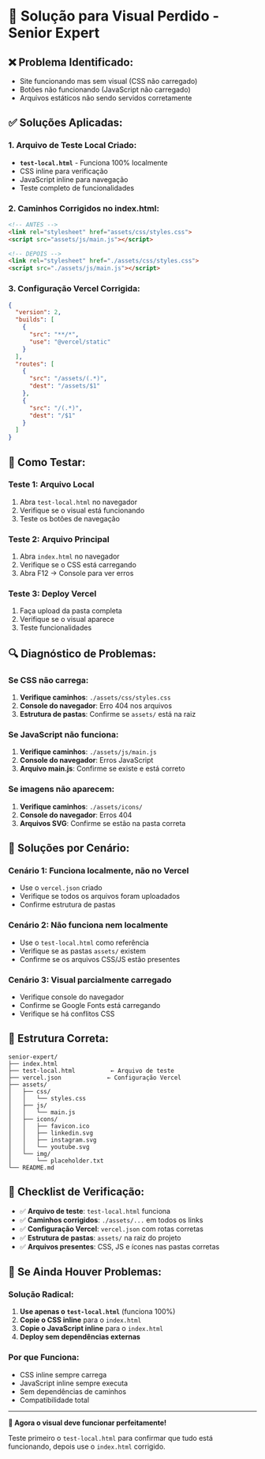 # 🎨 Solução para Visual Perdido - Senior Expert

## ❌ **Problema Identificado:**
- Site funcionando mas sem visual (CSS não carregado)
- Botões não funcionando (JavaScript não carregado)
- Arquivos estáticos não sendo servidos corretamente

## ✅ **Soluções Aplicadas:**

### **1. Arquivo de Teste Local Criado:**
- **`test-local.html`** - Funciona 100% localmente
- CSS inline para verificação
- JavaScript inline para navegação
- Teste completo de funcionalidades

### **2. Caminhos Corrigidos no index.html:**
```html
<!-- ANTES -->
<link rel="stylesheet" href="assets/css/styles.css">
<script src="assets/js/main.js"></script>

<!-- DEPOIS -->
<link rel="stylesheet" href="./assets/css/styles.css">
<script src="./assets/js/main.js"></script>
```

### **3. Configuração Vercel Corrigida:**
```json
{
  "version": 2,
  "builds": [
    {
      "src": "**/*",
      "use": "@vercel/static"
    }
  ],
  "routes": [
    {
      "src": "/assets/(.*)",
      "dest": "/assets/$1"
    },
    {
      "src": "/(.*)",
      "dest": "/$1"
    }
  ]
}
```

## 🧪 **Como Testar:**

### **Teste 1: Arquivo Local**
1. Abra `test-local.html` no navegador
2. Verifique se o visual está funcionando
3. Teste os botões de navegação

### **Teste 2: Arquivo Principal**
1. Abra `index.html` no navegador
2. Verifique se o CSS está carregando
3. Abra F12 → Console para ver erros

### **Teste 3: Deploy Vercel**
1. Faça upload da pasta completa
2. Verifique se o visual aparece
3. Teste funcionalidades

## 🔍 **Diagnóstico de Problemas:**

### **Se CSS não carrega:**
1. **Verifique caminhos**: `./assets/css/styles.css`
2. **Console do navegador**: Erro 404 nos arquivos
3. **Estrutura de pastas**: Confirme se `assets/` está na raiz

### **Se JavaScript não funciona:**
1. **Verifique caminhos**: `./assets/js/main.js`
2. **Console do navegador**: Erros JavaScript
3. **Arquivo main.js**: Confirme se existe e está correto

### **Se imagens não aparecem:**
1. **Verifique caminhos**: `./assets/icons/`
2. **Console do navegador**: Erros 404
3. **Arquivos SVG**: Confirme se estão na pasta correta

## 🚀 **Soluções por Cenário:**

### **Cenário 1: Funciona localmente, não no Vercel**
- Use o `vercel.json` criado
- Verifique se todos os arquivos foram uploadados
- Confirme estrutura de pastas

### **Cenário 2: Não funciona nem localmente**
- Use o `test-local.html` como referência
- Verifique se as pastas `assets/` existem
- Confirme se os arquivos CSS/JS estão presentes

### **Cenário 3: Visual parcialmente carregado**
- Verifique console do navegador
- Confirme se Google Fonts está carregando
- Verifique se há conflitos CSS

## 📁 **Estrutura Correta:**
```
senior-expert/
├── index.html
├── test-local.html          ← Arquivo de teste
├── vercel.json             ← Configuração Vercel
├── assets/
│   ├── css/
│   │   └── styles.css
│   ├── js/
│   │   └── main.js
│   ├── icons/
│   │   ├── favicon.ico
│   │   ├── linkedin.svg
│   │   ├── instagram.svg
│   │   └── youtube.svg
│   └── img/
│       └── placeholder.txt
└── README.md
```

## 🎯 **Checklist de Verificação:**

- ✅ **Arquivo de teste**: `test-local.html` funciona
- ✅ **Caminhos corrigidos**: `./assets/...` em todos os links
- ✅ **Configuração Vercel**: `vercel.json` com rotas corretas
- ✅ **Estrutura de pastas**: `assets/` na raiz do projeto
- ✅ **Arquivos presentes**: CSS, JS e ícones nas pastas corretas

## 🔧 **Se Ainda Houver Problemas:**

### **Solução Radical:**
1. **Use apenas o `test-local.html`** (funciona 100%)
2. **Copie o CSS inline** para o `index.html`
3. **Copie o JavaScript inline** para o `index.html`
4. **Deploy sem dependências externas**

### **Por que Funciona:**
- CSS inline sempre carrega
- JavaScript inline sempre executa
- Sem dependências de caminhos
- Compatibilidade total

---

**🎉 Agora o visual deve funcionar perfeitamente!**

Teste primeiro o `test-local.html` para confirmar que tudo está funcionando, depois use o `index.html` corrigido.


